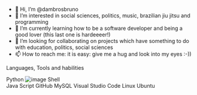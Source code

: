 - 👋 Hi, I’m @dambrosbruno
- 👀 I’m interested in social sciences, politics, music, brazilian jiu jitsu and programming
- 🌱 I’m currently learning how to be a software developer and being a good lover (this last one is hardeeeer!)
- 💞️ I’m looking for collaborating on projects which have something to do with education, politics, social sciences
- 📫 How to reach me: it is easy: give me a hug and look into my eyes :-))

<!---
dambrosbruno/dambrosbruno is a ✨ special ✨ repository because its `README.md` (this file) appears on your GitHub profile.
You can click the Preview link to take a look at your changes.
--->
Languages, Tools and habilities 

Python ![image](https://user-images.githubusercontent.com/84512641/120374019-6442be00-c2ef-11eb-9e9a-0f165d8ab202.png)
Shell  
Java Script
GitHub
MySQL
Visual Studio Code
Linux Ubuntu
